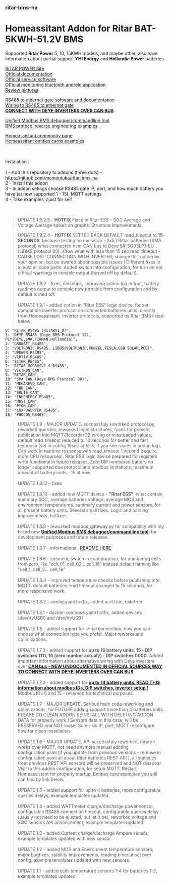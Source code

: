 ### ritar-bms-ha
# <b>Homeassitant Addon for Ritar BAT-5KWH-51.2V BMS</b></br>

Supported **Ritar Power** 5, 10, 15KWH models, and maybe other, also have information about partial support **YHI Energy** and **Hollandia Power** batteries</br>

[RITAR POWER Site](https://www.gptess.com/lithium-ion_battery_System/66.html)\
[Official documentation](https://github.com/mamontuka/ritar-bms-ha/tree/main/official_documentation) \
[Official service software](https://github.com/mamontuka/ritar-bms-ha/tree/main/official_bms_software) \
[Official monitoring bluetooth android application](https://github.com/mamontuka/ritar-bms-ha/tree/main/android_bluetooth_monitoring_app) \
[Review pictures](https://github.com/mamontuka/ritar-bms-ha/tree/main/battery_review_pictures)

[RS485 to ethernet gate software and documentation](https://github.com/mamontuka/ritar-bms-ha/tree/main/RS-485_to_ethernet_gate)\
[Wiring to RS485 to ethernet gate](https://github.com/mamontuka/ritar-bms-ha/blob/main/RS-485_to_ethernet_gate/WIRING.md)\
[**CONNECT WITH DEYE INVERTERS OVER CAN BUS**](https://github.com/mamontuka/ritar-bms-ha/tree/main/UNDOCUMENTED_WIRING_WITH_DEYE/README.md)

[Unified Modbus BMS debugger/commandline tool](https://github.com/mamontuka/ritar-bms-ha/tree/main/Modbus_BMS_Debugger)\
[BMS protocol reverse engineering examples](https://github.com/mamontuka/ritar-bms-ha/tree/main/bms_protocol_reverse%20engineering)

[Homeassistant community page](https://community.home-assistant.io/t/ritar-bat-5kwh-51-2v-lifepo4-battery/)\
[Homeassitant entities cards examples](https://github.com/mamontuka/ritar-bms-ha/tree/main/homeassistant_entities_cards_examples)

</br>\
Instalation : </br>\
1 - Add this repository to addons (three dots) - https://github.com/mamontuka/ritar-bms-ha </br>
2 - Install this addon </br>
3 - In addon setings choose RS485 gate IP, port, and how much battery you have (at now supported 1 - 15), MQTT settings </br>
4 - Take examples, ajust for self </br>
</br>
</br>

>UPDATE 1.9.2.5 - **HOTFIX** Fixed in Ritar ESS - SOC Average and Voltage Average spikes on graphs. Structure improvements. </br>

>UPDATE 1.9.2.4 - **HOTFIX** SETTED BACK DEFAULT read_timeout to **15 SECONDS**, because testing on my setup - 2x5.1 Rittar batteries (SMA protocol) what connected over CAN bus to Deye 6K-SG03LP1-EU (LiBMS protocol 00), show what with less than 15 sec read_timeout - CAUSE LOST CONNECTION WITH INVERTER, change this option by your opinion, but be awared about possible issues ! Different fixes in almost all code parts. Added switch into configuration, for turn on not critical warnings in console output (turned off by default).</br>\
UPDATE 1.9.2 - fixes, cleanups, improving addon log output, battery readings output to console now turnable from configuration and by default turned off. </br>\
UPDATE 1.9.1 - added option in "Ritar ESS" logic device, for set compatible inverter protocol on connected batteries units, directly from Homeassistant. Inverter protocols, supported by Ritar BMS listed below: </br>

    0: "RITAR_RS485 (RITARV1_8)",
    1: "DEYE_RS485 (Deye BMS Protocol 12), PLY(DEYE,SMK,FIRMAN,Hollandia)",
    2: "GROWATT_RS485",
    3: "VOLTRONIC_RS485, LIB05(VOLTRONIC,XUNZEL,TESLA,GSB SOLAR,PCE)",
    4: "UPOWER_RS485",
    5: "VERTIV_RS485",
    6: "ELTEK_RS485",
    7: "RITAR_MODBUSV1_9_RS485",
    8: "VICTRON_CAN",
    9: "RITAR_CAN",
    10: "SMA_CAN (Deye BMS Protocol 00)",
    11: "MEGAREVO_CAN",
    12: "TBB_CAN",
    13: "SOLIS_CAN",
    14: "INHENERGY_RS485",
    15: "MUST_CAN",
    16: "PYON_CAN",
    17: "LUXPOWERTEK_RS485",
    18: "PHOCOS_RS485",

>UPDATE 1.9 - MAJOR UPDATE. successfuly reworked protocol.py, reworked querries, reworked logic structures, fuses for prevent publication into MQTT/RecorderDB wrong or missreaded values, default read_timeout reduced to 10 seconds for better and fast response (set in config 10sec or less, if you see issues in addon log). Can work in realtime response with read_timeout 1 second (require more CPU resources). Ritar ESS logic device prepared for registers write functional in future releases. Zero DIP numbered battery no longer supported due protocol and modbus limitations, maximum amount of battery units - 15 at now. </br>\
UPDATE 1.8.12 - fixes </br>\
UPDATE 1.8.10 - added new MQTT device - **"Ritar ESS"**, what contain summary SOC, average batteries voltage, average MOS and environment temperatures, summary current and power sensors, for all present battery units. Several small fixes. Logic and parsing improvements, hotfixes. </br>\
UPDATE 1.8.8 - reworked modbus_gateway.py for compability with my brand new [**Unified Modbus BMS debugger/commandline tool**](https://github.com/mamontuka/ritar-bms-ha/tree/main/Modbus_BMS_Debugger), for development purposes and future releases. </br>\
UPDATE 1.8.7 - informational. [README HERE](https://github.com/mamontuka/ritar-bms-ha/tree/main/BMS_SETTINGS) </br>\
UPDATE 1.8.6 - cosmetic switch in configuration, for numbering cells from zero, like "cell_01, cell_02... cell_16" instead default naming like "cell_1, cell_2... cell_16" </br> \
UPDATE 1.8.4 - improved temperature checks before publishing into MQTT. default batteries read timeout changed to 15 seconds, for more responsive work. </br>\
UPDATE 1.8.2 - config.yaml hotfix, added uart:true, usb:true </br>\
UPDATE 1.8.1 - docker-compose.yaml hotfix, added devices /dev/ttyUSB0 and /dev/ttyUSB1 </br>\
UPDATE 1.8 - added support for serial connection, now you can choose what connection type you prefer. Major reworks and optimizations. </br>\
UPDATE 1.7.3 - added support for **up to 16 battery units. 15 - DIP switches 1111, 16 (zero number actualy) - DIP switches 0000.** Added important information about alternative wiring with Deye inverters over [**CAN bus - NEW UNDOCUMENTED IN OFFICIAL SOURCES WAY TO CONNECT WITH DEYE INVERTERS OVER CAN BUS**](https://github.com/mamontuka/ritar-bms-ha/tree/main/UNDOCUMENTED_WIRING_WITH_DEYE/README.md) </br>\
UPDATE 1.7.2 - added support for [**up to 14 battery units. READ THIS information about modbus IDs, DIP switches, inverter setup !**](https://github.com/mamontuka/ritar-bms-ha/blob/main/RS-485_to_ethernet_gate/WIRING.md) . Modbus IDs 0 and 15 - reserved for technical purposes. </br>\
UPDATE 1.7 - MAJOR UPDATE. Serious main code reworking and optimizations, for FUTURE adding support more than 4 batteries units. PLEASE DO CLEAN ADDON REINSTALL WITH DELETING ADDON DATA for properly work ! Sensors data in this case, will be PRESERVED and NOT loose. Sure - do IP, port, MQTT reconfigure how for clean installation.</br>\
UPDATE 1.6 - MAJOR UPDATE. API successfuly reworked, now all works over MQTT, not need anymore manual editting configuration.yaml (if you update from previous versions - remove in configuration.yaml all about Ritar batteries REST API ), all statistics from previous REST API sensors will be preserved and NOT disapear. Visit to this addon configuration, for setup MQTT. Restart Homeassistant for properly startup. Entities card examples you still can find by link below. </br>\
UPDATE 1.5 - added support for up to 4 batteries, more configurable queries delays, example templates updated. </br>\
UPDATE 1.4 - added WATTmeter charge/discharge power sensor, configurable RS485 connection timeout, configurable queries delay (usualy not need to be ajusted, but let it be), reworked voltage and SOC sensors API annoncement,  example templates updated. </br>\
UPDATE 1.3 - added Current charge/discharge Ampers sensor, example templates updated with new sensor. </br>\
UPDATE 1.2 - added MOS and Environment temperature sensors, major bugfixes, stability improvements, reading timeout set over config, example templates updated with new sensors. </br>\
UPDATE 1.1 - added cells temperature sensors 1-4 for batteries 1-2, example templates updated</br>
